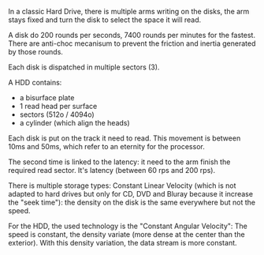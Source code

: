 In a classic Hard Drive, there is multiple arms writing on the disks, the arm stays fixed and turn the disk to select the space it will read.

A disk do 200 rounds per seconds, 7400 rounds per minutes for the fastest.
There are anti-choc mecanisum to prevent the friction and inertia generated by those rounds.

Each disk is dispatched in multiple sectors (3).

A HDD contains:
- a bisurface plate
- 1 read head per surface
- sectors (512o / 4094o)
- a cylinder (which align the heads)

Each disk is put on the track it need to read. This movement is between 10ms and 50ms, which refer to an eternity for the processor.

The second time is linked to the latency: it need to the arm finish the required read sector. It's latency (between 60 rps and 200 rps).

There is multiple storage types:
Constant Linear Velocity (which is not adapted to hard drives but only for CD, DVD and Bluray because it increase the "seek time"): the density on the disk is the same everywhere but not the speed.

For the HDD, the used technology is the "Constant Angular Velocity": The speed is constant, the density variate (more dense at the center than the exterior). With this density variation, the data stream is more constant.